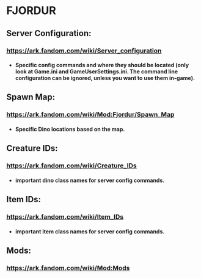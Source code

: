 # FJORDUR

## Server Configuration:
### https://ark.fandom.com/wiki/Server_configuration
- #### Specific config commands and where they should be located (only look at Game.ini and GameUserSettings.ini. The command line configuration can be ignored, unless you want to use them in-game).

## Spawn Map:
### https://ark.fandom.com/wiki/Mod:Fjordur/Spawn_Map
- #### Specific Dino locations based on the map.

## Creature IDs:
### https://ark.fandom.com/wiki/Creature_IDs
- #### important dino class names for server config commands.

## Item IDs:
### https://ark.fandom.com/wiki/Item_IDs
- #### important item class names for server config commands.

## Mods:
### https://ark.fandom.com/wiki/Mod:Mods
